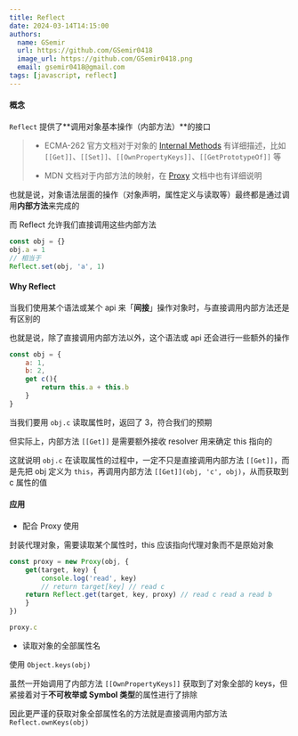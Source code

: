 ```yaml
---
title: Reflect
date: 2024-03-14T14:15:00
authors:
  name: GSemir
  url: https://github.com/GSemir0418
  image_url: https://github.com/GSemir0418.png
  email: gsemir0418@gmail.com
tags: [javascript, reflect]
---
```


#### 概念

`Reflect` 提供了**调用对象基本操作（内部方法）**的接口

> - ECMA-262 官方文档对于对象的 [Internal Methods](https://262.ecma-international.org/14.0/?_gl=1*ts491n*_ga*MTI4NjU0NzkwNS4xNzEwNzM4OTUz*_ga_TDCK4DWEPP*MTcxMDczODk1My4xLjEuMTcxMDczOTg5Mi4wLjAuMA..#table-essential-internal-methods) 有详细描述，比如 `[[Get]]`、`[[Set]]`、`[[OwnPropertyKeys]]`、`[[GetPrototypeOf]]` 等
>
> - MDN 文档对于内部方法的映射，在 [Proxy](https://developer.mozilla.org/en-US/docs/Web/JavaScript/Reference/Global_Objects/Proxy) 文档中也有详细说明

也就是说，对象语法层面的操作（对象声明，属性定义与读取等）最终都是通过调用**内部方法**来完成的

而 Reflect 允许我们直接调用这些内部方法

```js
const obj = {}
obj.a = 1
// 相当于
Reflect.set(obj, 'a', 1)
```

#### Why Reflect

当我们使用某个语法或某个 api 来「**间接**」操作对象时，与直接调用内部方法还是有区别的

也就是说，除了直接调用内部方法以外，这个语法或 api 还会进行一些额外的操作

```js
const obj = {
	a: 1,
	b: 2, 
	get c(){
		return this.a + this.b
	}
}
```

当我们要用 `obj.c` 读取属性时，返回了 3，符合我们的预期

但实际上，内部方法 `[[Get]]` 是需要额外接收 resolver 用来确定 this 指向的

这就说明 `obj.c` 在读取属性的过程中，一定不只是直接调用内部方法 `[[Get]]`，而是先把 obj 定义为 `this`，再调用内部方法 `[[Get]](obj, 'c', obj)`，从而获取到 c 属性的值

#### 应用

- 配合 Proxy 使用

封装代理对象，需要读取某个属性时，this 应该指向代理对象而不是原始对象

```js
const proxy = new Proxy(obj, {
	get(target, key) {
		console.log('read', key)
		// return target[key] // read c
    return Reflect.get(target, key, proxy) // read c read a read b
	}
})

proxy.c
```

- 读取对象的全部属性名

使用 `Object.keys(obj)`

虽然一开始调用了内部方法 `[[OwnPropertyKeys]]` 获取到了对象全部的 keys，但紧接着对于**不可枚举或 Symbol 类型**的属性进行了排除

因此更严谨的获取对象全部属性名的方法就是直接调用内部方法 `Reflect.ownKeys(obj)`

